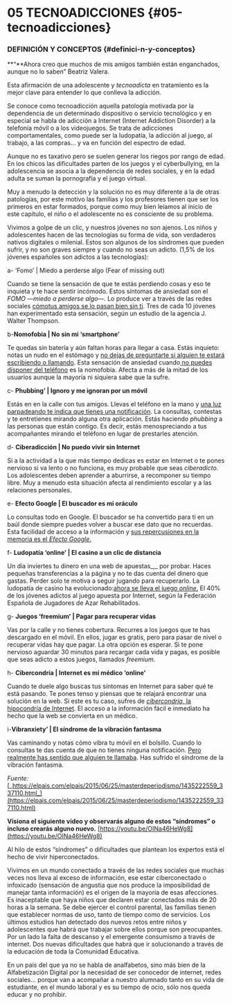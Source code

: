 # 05 TECNOADICCIONES {#05-tecnoadicciones}

### DEFINICIÓN Y CONCEPTOS {#definici-n-y-conceptos}

**“**Ahora creo que muchos de mis amigos también están enganchados, aunque no lo saben” Beatriz Valera.

Esta afirmación de una adolescente y _tecnoadicta_ en tratamiento es la mejor clave para entender lo que conlleva la adicción.

Se conoce como tecnoadicción aquella patología motivada por la dependencia de un determinado dispositivo o servicio tecnológico y en especial se habla de adicción a Internet (Internet Addiction Disorder) a la telefonía móvil o a los videojuegos. Se trata de adicciones comportamentales, como puede ser la ludopatía, la adicción al juego, al trabajo, a las compras… y va en función del espectro de edad.

Aunque no es taxativo pero se suelen generar los riegos por rango de edad. En los chicos las dificultades parten de los juegos y el cyberbullying, en la adolescencia se asocia a la dependencia de redes sociales, y en la edad adulta se suman la pornografía y el juego virtual.

Muy a menudo la detección y la solución no es muy diferente a la de otras patologías, por este motivo las familias y los profesores tienen que ser los primeros en estar formados, porque como muy bien leíamos al inicio de este capítulo, el niño o el adolescente no es consciente de su problema.

Vivimos a golpe de un clic, y nuestros jóvenes no son ajenos. Los niños y adolescentes hacen de las tecnologías su forma de vida, son verdaderos nativos digitales o milenial. Estos son algunos de los síndromes que pueden sufrir, y no son graves siempre y cuando no seas un adicto. (1,5% de los jóvenes españoles son adictos a las tecnologías):

a- ‘Fomo’ | Miedo a perderse algo (Fear of missing out)

Cuando se tiene la sensación de que te estás perdiendo cosas y eso te inquieta y te hace sentir incómodo. Estos síntomas de ansiedad son el _FOMO_ —_miedo a perderse algo—_. Lo produce ver a través de las redes sociales [cómo](https://elpais.com/elpais/2013/11/01/eps/1383326586_229973.html)[](https://elpais.com/elpais/2013/11/01/eps/1383326586_229973.html)[tus amigos se lo pasan bien sin ti](https://elpais.com/elpais/2013/11/01/eps/1383326586_229973.html). Tres de cada 10 jóvenes han experimentado esta sensación, según un estudio de la agencia J. Walter Thompson.

b-**Nomofobia | No sin mi ‘smartphone’**

Te quedas sin batería y aún faltan horas para llegar a casa. Estás inquieto: notas un nudo en el estómago y [no dejas de preguntarte si alguien te estará escribiendo o llamando](https://elpais.com/elpais/2015/06/26/masterdeperiodismo/1435340490_485389.html). Esta sensación de ansiedad cuando[ no puedes disponer del teléfono](https://tecnologia.elpais.com/tecnologia/2015/01/21/actualidad/1421851734_781562.html) es la nomofobia. Afecta a más de la mitad de los usuarios aunque la mayoría ni siquiera sabe que la sufre.

c- **Phubbing’ | Ignoro y me ignoran por un móvil**

Estás en en la calle con tus amigos. Llevas el teléfono en la mano y [una luz parpadeando te indica que tienes una notificación](https://elpais.com/elpais/2015/06/04/videos/1433434942_088922.html). La consultas, contestas y te entretienes mirando alguna otra aplicación. Estás haciendo _phubbing_ a las personas que están contigo. Es decir, estás menospreciando a tus acompañantes mirando el teléfono en lugar de prestarles atención.

d- **Ciberadicción | No puedo vivir sin Internet**

Si a la actividad a la que más tiempo dedicas es estar en Internet o te pones nervioso si va lento o no funciona, es muy probable que seas _ciberadicto_. Los adolescentes deben aprender a aburrirse, a recomponer su tiempo libre. Muy a menudo esta situación afecta al rendimiento escolar y a las relaciones personales.

e- **Efecto Google | El buscador es mi oráculo**

Lo consultas todo en Google. El buscador se ha convertido para ti en un baúl donde siempre puedes volver a buscar ese dato que no recuerdas. Esta facilidad de acceso a la información y [sus repercusiones en la memoria es el ](https://tecnologia.elpais.com/tecnologia/2011/07/15/actualidad/1310720463_850215.html)[_Efecto Google_](https://tecnologia.elpais.com/tecnologia/2011/07/15/actualidad/1310720463_850215.html)[.](https://tecnologia.elpais.com/tecnologia/2011/07/15/actualidad/1310720463_850215.html)

f- **Ludopatía ‘online’ | El casino a un clic de distancia**

Un día inviertes tu dinero en una web de apuestas_,_ por probar. Haces pequeñas transferencias a la página y no te das cuenta del dinero que gastas. Perder solo te motiva a seguir jugando para recuperarlo. La ludopatía de casino ha evolucionado:[](https://politica.elpais.com/politica/2015/04/29/actualidad/1430303082_588616.html)[ahora se lleva el juego ](https://politica.elpais.com/politica/2015/04/29/actualidad/1430303082_588616.html)[_online_](https://politica.elpais.com/politica/2015/04/29/actualidad/1430303082_588616.html)[.](https://politica.elpais.com/politica/2015/04/29/actualidad/1430303082_588616.html) El 40% de los jóvenes adictos al juego apuesta por Internet, según la Federación Española de Jugadores de Azar Rehabilitados.

g- **Juegos ‘freemium’ | Pagar para recuperar vidas**

Vas por la calle y no tienes cobertura. Recurres a los juegos que te has descargado en el móvil. En ellos, jugar es gratis, pero para pasar de nivel o recuperar vidas hay que pagar. La otra opción es esperar. Si te pone nervioso aguardar 30 minutos para recargar cada vida y pagas, es posible que seas adicto a estos juegos, llamados _freemium_.

h- **Cibercondría | Internet es mi médico ‘online’**

Cuando te duele algo buscas tus síntomas en Internet para saber qué te está pasando. Te pones tenso y piensas que te relajará encontrar una solución en la web. Si este es tu caso, sufres de [_cibercondría_](https://sociedad.elpais.com/sociedad/2013/06/04/actualidad/1370360469_652936.html)[, la hipocondría de Internet](https://sociedad.elpais.com/sociedad/2013/06/04/actualidad/1370360469_652936.html). El acceso a la información fácil e inmediato ha hecho que la web se convierta en un médico.

i-**Vibranxiety’ | El síndrome de la vibración fantasma**

Vas caminando y notas cómo vibra tu móvil en el bolsillo. Cuando lo consultas te das cuenta de que no tienes ninguna notificación. [Pero realmente has sentido que alguien te llamaba](https://elpais.com/elpais/2014/09/15/buenavida/1410799521_951286.html). Has sufrido el síndrome de la vibración fantasma.

_Fuente:_ [_https://elpais.com/elpais/2015/06/25/masterdeperiodismo/1435222559_337110.html_](https://elpais.com/elpais/2015/06/25/masterdeperiodismo/1435222559_337110.html)

**Visiona el siguiente vídeo y observarás alguno de estos “síndromes” o incluso crearás alguno nuevo.** [https://youtu.be/OINa46HeWg8](https://youtu.be/OINa46HeWg8)

Al hilo de estos “síndromes” o dificultades que plantean los expertos está el hecho de vivir hiperconectados.

Vivimos en un mundo conectado a través de las redes sociales que muchas veces nos lleva al exceso de información, ese estar ciberconectado o infoxicado (sensación de angustia que nos produce la imposibilidad de manejar tanta información) es el origen de la mayoría de esas afecciones. Es inaceptable que haya niños que declaren estar conectados más de 20 horas a la semana. Se debe ejercer el control parental, las familias tienen que establecer normas de uso, tanto de tiempo como de servicios. Los últimos estudios han detectado dos nuevos retos entre niños y adolescentes que habrá que trabajar sobre ellos porque son preocupantes. Por un lado la falta de descanso y el emergente consumismo a través de internet. Dos nuevas dificultades que habrá que ir solucionando a través de la educación de toda la Comunidad Educativa.

En un país del que ya no se habla de analfabetos, sino más bien de la Alfabetización Digital por la necesidad de ser conocedor de internet, redes sociales… porque van a acompañar a nuestro alumnado tanto en su vida de estudiante, en el mundo laboral y es su tiempo de ocio, sólo nos queda educar y no prohibir.